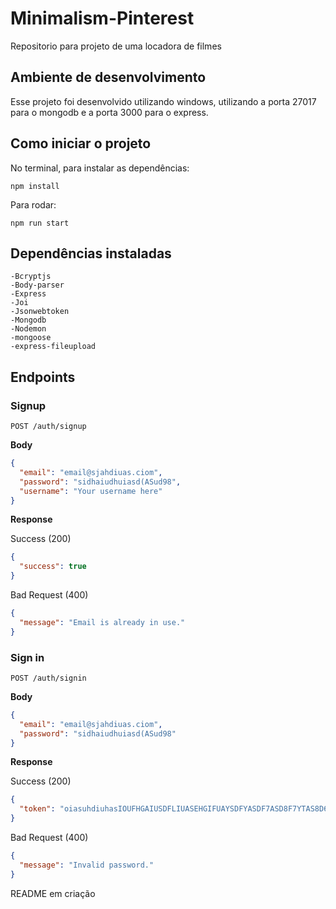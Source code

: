 # Minimalism-Pinterest
Repositorio para projeto de uma locadora de filmes

## Ambiente de desenvolvimento
Esse projeto foi desenvolvido utilizando windows, utilizando a porta 27017 para o mongodb e a porta 3000 para o express.

## Como iniciar o projeto

No terminal, para instalar as dependências:
```
npm install
```
Para rodar:
```
npm run start
```
## Dependências instaladas
    -Bcryptjs
    -Body-parser
    -Express
    -Joi
    -Jsonwebtoken
    -Mongodb
    -Nodemon
    -mongoose
    -express-fileupload

## Endpoints

### Signup

```
POST /auth/signup
```

**Body**

```json
{
  "email": "email@sjahdiuas.ciom",
  "password": "sidhaiudhuiasd(ASud98",
  "username": "Your username here"
}
```

**Response**

Success (200)

```json
{
  "success": true
}
```

Bad Request (400)

```json
{
  "message": "Email is already in use."
}
```

### Sign in

```
POST /auth/signin
```

**Body**

```json
{
  "email": "email@sjahdiuas.ciom",
  "password": "sidhaiudhuiasd(ASud98"
}
```

**Response**

Success (200)

```json
{
  "token": "oiasuhdiuhasIOUFHGAIUSDFLIUASEHGIFUAYSDFYASDF7ASD8F7YTAS8D67FCGASYDCVAUYSDVCUYASDVCUYAVD"
}
```

Bad Request (400)

```json
{
  "message": "Invalid password."
}
```

README em criação
